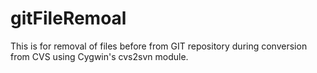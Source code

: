 # gitFileRemoal
This is for removal of files before from GIT repository during conversion from CVS using Cygwin's cvs2svn module.

